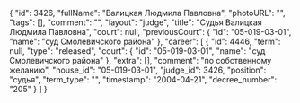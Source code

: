 {
    "id": 3426,
    "fullName": "Валицкая Людмила Павловна",
    "photoURL": "",
    "tags": [],
    "comment": "",
    "layout": "judge",
    "title": "Судья Валицкая Людмила Павловна",
    "court": null,
    "previousCourt": {
        "id": "05-019-03-01",
        "name": "суд Смолевичского района"
    },
    "career": [
        {
            "id": 4446,
            "term": null,
            "type": "released",
            "court": {
                "id": "05-019-03-01",
                "name": "суд Смолевичского района"
            },
            "extra": [],
            "comment": "по собственному желанию",
            "house_id": "05-019-03-01",
            "judge_id": 3426,
            "position": "судья",
            "term_type": "",
            "timestamp": "2004-04-21",
            "decree_number": "205"
        }
    ]
}